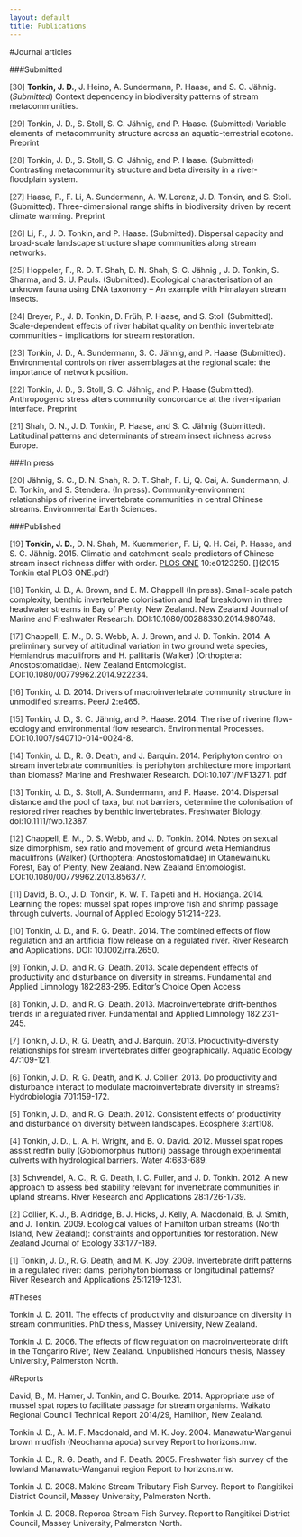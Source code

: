 ```yaml
---
layout: default
title: Publications
---
```




<!--
#00a1e1 - blue
#e14000 - orange
#333 - grey
#999 - black

[<i class="fa fa-fw fa-file"></i>]() 
[<i class="fa fa-fw fa-file-o"></i>]() 
[<i class="fa fa-fw fa-file-text"></i>]()  
[<i class="fa fa-fw fa-file-text-o"></i>]
[<i class="fa fa-fw fa-file-code-o"></i>]
[<i class="fa fa-fw fa-file-pdf-o"></i>]
[<i class="fa fa-fw fa-files-o"></i>]
[<i class="fa fa-fw fa-database"></i>]
[<i class="fa fa-fw fa-files-o"></i>]
[<i class="fa fa-fw fa-code"></i>]
[<i class="fa fa-fw fa-table"></i>]
-->






#Journal articles  

###Submitted

<span style="color:#333">[30]</span> **Tonkin, J. D.**, J. Heino, A. Sundermann, P. Haase, and S. C. Jähnig. (*Submitted*) Context dependency in biodiversity patterns of stream metacommunities. [<i class="fa fa-fw fa-file-text"></i>](https://dx.doi.org/10.7287/peerj.preprints.1040v1)

<span style="color:#333">[29]</span> Tonkin, J. D., S. Stoll, S. C. Jähnig, and P. Haase. (Submitted) Variable elements of metacommunity structure across an aquatic-terrestrial ecotone. Preprint

<span style="color:#333">[28]</span> Tonkin, J. D., S. Stoll, S. C. Jähnig, and P. Haase. (Submitted) Contrasting metacommunity structure and beta diversity in a river-floodplain system.

<span style="color:#333">[27]</span> Haase, P., F. Li, A. Sundermann, A. W. Lorenz, J. D. Tonkin, and S. Stoll. (Submitted). Three-dimensional range shifts in biodiversity driven by recent climate warming. Preprint

<span style="color:#333">[26]</span> Li, F., J. D. Tonkin, and P. Haase. (Submitted). Dispersal capacity and broad-scale landscape structure shape communities along stream networks.

<span style="color:#333">[25]</span> Hoppeler, F., R. D. T. Shah, D. N. Shah, S. C. Jähnig , J. D. Tonkin, S. Sharma, and S. U. Pauls. (Submitted). Ecological characterisation of an unknown fauna using DNA taxonomy – An example with Himalayan stream insects.

<span style="color:#333">[24]</span> Breyer, P., J. D. Tonkin, D. Früh, P. Haase, and S. Stoll (Submitted). Scale-dependent effects of river habitat quality on benthic invertebrate communities - implications for stream restoration.

<span style="color:#333">[23]</span> Tonkin, J. D., A. Sundermann, S. C. Jähnig, and P. Haase (Submitted). Environmental controls on river assemblages at the regional scale: the importance of network position. 

<span style="color:#333">[22]</span> Tonkin, J. D., S. Stoll, S. C. Jähnig, and P. Haase (Submitted). Anthropogenic stress alters community concordance at the river-riparian interface. Preprint

<span style="color:#333">[21]</span> Shah, D. N., J. D. Tonkin, P. Haase, and S. C. Jähnig (Submitted). Latitudinal patterns and determinants of stream insect richness across Europe.

###In press

<span style="color:#333">[20]</span> Jähnig, S. C., D. N. Shah, R. D. T. Shah, F. Li,  Q. Cai, A. Sundermann, J. D. Tonkin, and S. Stendera. (In press). Community-environment relationships of riverine invertebrate communities in central Chinese streams. Environmental Earth Sciences.

###Published

<span style="color:#333">[19]</span> **Tonkin, J. D.**, D. N. Shah, M. Kuemmerlen, F. Li, Q. H. Cai, P. Haase, and S. C. Jähnig. 2015. Climatic and catchment-scale predictors of Chinese stream insect richness differ with order. <a href="http://dx.doi.org/10.1371/journal.pone.0123250" target="_blank">PLOS ONE</a> 10:e0123250. [<i class="fa fa-fw fa-file-pdf-o"></i>](2015 Tonkin etal PLOS ONE.pdf) 

<span style="color:#333">[18]</span> Tonkin, J. D., A. Brown, and E. M. Chappell (In press). Small-scale patch complexity, benthic invertebrate colonisation and leaf breakdown in three headwater streams in Bay of Plenty, New Zealand. New Zealand Journal of Marine and Freshwater Research. DOI:10.1080/00288330.2014.980748.

<span style="color:#333">[17]</span> Chappell, E. M., D. S. Webb, A. J. Brown, and J. D. Tonkin. 2014. A preliminary survey of altitudinal variation in two ground weta species, Hemiandrus maculifrons and H. pallitaris (Walker) (Orthoptera: Anostostomatidae). New Zealand Entomologist. DOI:10.1080/00779962.2014.922234. 

<span style="color:#333">[16]</span> Tonkin, J. D. 2014. Drivers of macroinvertebrate community structure in unmodified streams. PeerJ 2:e465.

<span style="color:#333">[15]</span> Tonkin, J. D., S. C. Jähnig, and P. Haase. 2014. The rise of riverine flow-ecology and environmental flow research. Environmental Processes. DOI:10.1007/s40710-014-0024-8.

<span style="color:#333">[14]</span> Tonkin, J. D., R. G. Death, and J. Barquin. 2014. Periphyton control on stream invertebrate communities: is periphyton architecture more important than biomass? Marine and Freshwater Research. DOI:10.1071/MF13271. pdf 

<span style="color:#333">[13]</span> Tonkin, J. D., S. Stoll, A. Sundermann, and P. Haase. 2014. Dispersal distance and the pool of taxa, but not barriers, determine the colonisation of restored river reaches by benthic invertebrates. Freshwater Biology. doi:10.1111/fwb.12387.

<span style="color:#333">[12]</span> Chappell, E. M., D. S. Webb, and J. D. Tonkin. 2014. Notes on sexual size dimorphism, sex ratio and movement of ground weta Hemiandrus maculifrons (Walker) (Orthoptera: Anostostomatidae) in Otanewainuku Forest, Bay of Plenty, New Zealand. New Zealand Entomologist. DOI:10.1080/00779962.2013.856377.

<span style="color:#333">[11]</span> David, B. O., J. D. Tonkin, K. W. T. Taipeti and H. Hokianga. 2014. Learning the ropes: mussel spat ropes improve fish and shrimp passage through culverts. Journal of Applied Ecology 51:214-223.

<span style="color:#333">[10]</span> Tonkin, J. D., and R. G. Death. 2014. The combined effects of flow regulation and an artificial flow release on a regulated river. River Research and Applications. DOI: 10.1002/rra.2650.

<span style="color:#333">[9]</span> Tonkin, J. D., and R. G. Death. 2013. Scale dependent effects of productivity and disturbance on diversity in streams. Fundamental and Applied Limnology 182:283-295. Editor’s Choice Open Access

<span style="color:#333">[8]</span> Tonkin, J. D., and R. G. Death. 2013. Macroinvertebrate drift-benthos trends in a regulated river. Fundamental and Applied Limnology 182:231-245.

<span style="color:#333">[7]</span> Tonkin, J. D., R. G. Death, and J. Barquin. 2013. Productivity-diversity relationships for stream invertebrates differ geographically. Aquatic Ecology 47:109-121.

<span style="color:#333">[6]</span> Tonkin, J. D., R. G. Death, and K. J. Collier. 2013. Do productivity and disturbance interact to modulate macroinvertebrate diversity in streams? Hydrobiologia 701:159-172.

<span style="color:#333">[5]</span> Tonkin, J. D., and R. G. Death. 2012. Consistent effects of productivity and disturbance on diversity between landscapes. Ecosphere 3:art108.

<span style="color:#333">[4]</span> Tonkin, J. D., L. A. H. Wright, and B. O. David. 2012. Mussel spat ropes assist redfin bully (Gobiomorphus huttoni) passage through experimental culverts with hydrological barriers. Water 4:683-689.

<span style="color:#333">[3]</span> Schwendel, A. C., R. G. Death, I. C. Fuller, and J. D. Tonkin. 2012. A new approach to assess bed stability relevant for invertebrate communities in upland streams. River Research and Applications 28:1726-1739.

<span style="color:#333">[2]</span> Collier, K. J., B. Aldridge, B. J. Hicks, J. Kelly, A. Macdonald, B. J. Smith, and J. Tonkin. 2009. Ecological values of Hamilton urban streams (North Island, New Zealand): constraints and opportunities for restoration. New Zealand Journal of Ecology 33:177-189.

<span style="color:#333">[1]</span> Tonkin, J. D., R. G. Death, and M. K. Joy. 2009. Invertebrate drift patterns in a regulated river: dams, periphyton biomass or longitudinal patterns? River Research and Applications 25:1219-1231.

 
#Theses

Tonkin J. D. 2011. The effects of productivity and disturbance on diversity in stream communities. PhD thesis, Massey University, New Zealand.

Tonkin J. D. 2006. The effects of flow regulation on macroinvertebrate drift in the Tongariro River, New Zealand. Unpublished Honours thesis, Massey University, Palmerston North.

 
#Reports

David, B., M. Hamer, J. Tonkin, and C. Bourke. 2014. Appropriate use of mussel spat ropes to facilitate passage for stream organisms. Waikato Regional Council Technical Report 2014/29, Hamilton, New Zealand.

Tonkin J. D.,  A. M. F. Macdonald, and M. K. Joy. 2004. Manawatu-Wanganui brown mudfish (Neochanna apoda) survey Report to horizons.mw.

Tonkin J. D., R. G. Death, and F. Death. 2005. Freshwater fish survey of the lowland Manawatu-Wanganui region Report to horizons.mw.

Tonkin J. D. 2008. Makino Stream Tributary Fish Survey. Report to Rangitikei District Council, Massey University, Palmerston North.

Tonkin J. D. 2008. Reporoa Stream Fish Survey. Report to Rangitikei District Council, Massey University, Palmerston North.

			
